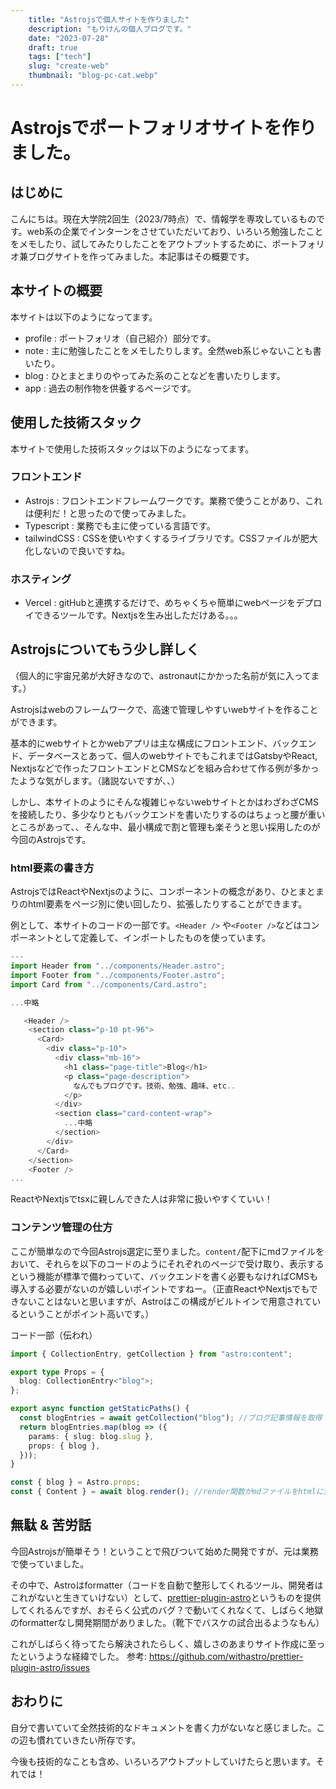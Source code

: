```yaml
---
    title: "Astrojsで個人サイトを作りました"
    description: "もりけんの個人ブログです。"
    date: "2023-07-28"
    draft: true
    tags: ["tech"]
    slug: "create-web"
    thumbnail: "blog-pc-cat.webp"
---
```


# Astrojsでポートフォリオサイトを作りました。

## はじめに

こんにちは。現在大学院2回生（2023/7時点）で、情報学を専攻しているものです。web系の企業でインターンをさせていただいており、いろいろ勉強したことをメモしたり、試してみたりしたことをアウトプットするために、ポートフォリオ兼ブログサイトを作ってみました。本記事はその概要です。

## 本サイトの概要

本サイトは以下のようになってます。

- profile : ポートフォリオ（自己紹介）部分です。
- note : 主に勉強したことをメモしたりします。全然web系じゃないことも書いたり。
- blog : ひとまとまりのやってみた系のことなどを書いたりします。
- app : 過去の制作物を供養するページです。

## 使用した技術スタック

本サイトで使用した技術スタックは以下のようになってます。

### フロントエンド

- Astrojs : フロントエンドフレームワークです。業務で使うことがあり、これは便利だ！と思ったので使ってみました。
- Typescript : 業務でも主に使っている言語です。
- tailwindCSS : CSSを使いやすくするライブラリです。CSSファイルが肥大化しないので良いですね。

### ホスティング

- Vercel : gitHubと連携するだけで、めちゃくちゃ簡単にwebページをデプロイできるツールです。Nextjsを生み出しただけある。。。

## Astrojsについてもう少し詳しく

（個人的に宇宙兄弟が大好きなので、astronautにかかった名前が気に入ってます。）

Astrojsはwebのフレームワークで、高速で管理しやすいwebサイトを作ることができます。

基本的にwebサイトとかwebアプリは主な構成にフロントエンド、バックエンド、データベースとあって、個人のwebサイトでもこれまではGatsbyやReact, Nextjsなどで作ったフロントエンドとCMSなどを組み合わせて作る例が多かったような気がします。（諸説ないですが、、）

しかし、本サイトのようにそんな複雑じゃないwebサイトとかはわざわざCMSを接続したり、多少なりともバックエンドを書いたりするのはちょっと腰が重いところがあって、、そんな中、最小構成で割と管理も楽そうと思い採用したのが今回のAstrojsです。

### html要素の書き方

AstrojsではReactやNextjsのように、コンポーネントの概念があり、ひとまとまりのhtml要素をページ別に使い回したり、拡張したりすることができます。

例として、本サイトのコードの一部です。`<Header />` や`<Footer />`などはコンポーネントとして定義して、インポートしたものを使っています。

```typescript
---
import Header from "../components/Header.astro";
import Footer from "../components/Footer.astro";
import Card from "../components/Card.astro";

...中略

   <Header />
    <section class="p-10 pt-96">
      <Card>
        <div class="p-10">
          <div class="mb-16">
            <h1 class="page-title">Blog</h1>
            <p class="page-description">
              なんでもブログです。技術、勉強、趣味、etc..
            </p>
          </div>
          <section class="card-content-wrap">
            ...中略
          </section>
        </div>
      </Card>
    </section>
    <Footer />
...
```

ReactやNextjsでtsxに親しんできた人は非常に扱いやすくていい！

### コンテンツ管理の仕方

ここが簡単なので今回Astrojs選定に至りました。`content/`配下にmdファイルをおいて、それらを以下のコードのようにそれぞれのページで受け取り、表示するという機能が標準で備わっていて、バックエンドを書く必要もなければCMSも導入する必要がないのが嬉しいポイントですねー。（正直ReactやNextjsでもできないことはないと思いますが、Astroはこの構成がビルトインで用意されているということがポイント高いです。）

コード一部（伝われ）

```typescript
import { CollectionEntry, getCollection } from "astro:content";

export type Props = {
  blog: CollectionEntry<"blog">;
};

export async function getStaticPaths() {
  const blogEntries = await getCollection("blog"); //ブログ記事情報を取得
  return blogEntries.map(blog => ({
    params: { slug: blog.slug },
    props: { blog },
  }));
}

const { blog } = Astro.props;
const { Content } = await blog.render(); //render関数がmdファイルをhtmlに変換してくれる！
```

<!-- コンテンツ管理部分のイメージです。レイアウトを作成した後は、ここにmdで記事を追加していくだけでコンテンツ管理ができます。

![img](/public/img/blog-0729-1.webp) -->

## 無駄 & 苦労話

今回Astrojsが簡単そう！ということで飛びついて始めた開発ですが、元は業務で使っていました。

その中で、Astroはformatter（コードを自動で整形してくれるツール、開発者はこれがないと生きていけない）として、[prettier-plugin-astro](https://github.com/withastro/prettier-plugin-astro)というものを提供してくれるんですが、おそらく公式のバグ？で動いてくれなくて、しばらく地獄のformatterなし開発期間がありました。（靴下でバスケの試合出るようなもん）

これがしばらく待ってたら解決されたらしく、嬉しさのあまりサイト作成に至ったというような経緯でした。
参考: <https://github.com/withastro/prettier-plugin-astro/issues>

## おわりに

自分で書いていて全然技術的なドキュメントを書く力がないなと感じました。この辺も慣れていきたい所存です。

今後も技術的なことも含め、いろいろアウトプットしていけたらと思います。それでは！
